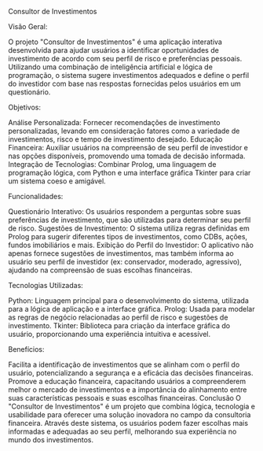 Consultor de Investimentos

Visão Geral:

O projeto "Consultor de Investimentos" é uma aplicação interativa desenvolvida para ajudar usuários a identificar oportunidades de investimento de acordo com seu perfil de risco e preferências pessoais. Utilizando uma combinação de inteligência artificial e lógica de programação, o sistema sugere investimentos adequados e define o perfil do investidor com base nas respostas fornecidas pelos usuários em um questionário.

Objetivos:

Análise Personalizada: Fornecer recomendações de investimento personalizadas, levando em consideração fatores como a variedade de investimentos, risco e tempo de investimento desejado.
Educação Financeira: Auxiliar usuários na compreensão de seu perfil de investidor e nas opções disponíveis, promovendo uma tomada de decisão informada.
Integração de Tecnologias: Combinar Prolog, uma linguagem de programação lógica, com Python e uma interface gráfica Tkinter para criar um sistema coeso e amigável.

Funcionalidades:

Questionário Interativo: Os usuários respondem a perguntas sobre suas preferências de investimento, que são utilizadas para determinar seu perfil de risco.
Sugestões de Investimento: O sistema utiliza regras definidas em Prolog para sugerir diferentes tipos de investimentos, como CDBs, ações, fundos imobiliários e mais.
Exibição do Perfil do Investidor: O aplicativo não apenas fornece sugestões de investimentos, mas também informa ao usuário seu perfil de investidor (ex: conservador, moderado, agressivo), ajudando na compreensão de suas escolhas financeiras.

Tecnologias Utilizadas:

Python: Linguagem principal para o desenvolvimento do sistema, utilizada para a lógica de aplicação e a interface gráfica.
Prolog: Usada para modelar as regras de negócio relacionadas ao perfil de risco e sugestões de investimento.
Tkinter: Biblioteca para criação da interface gráfica do usuário, proporcionando uma experiência intuitiva e acessível.

Benefícios:

Facilita a identificação de investimentos que se alinham com o perfil do usuário, potencializando a segurança e a eficácia das decisões financeiras.
Promove a educação financeira, capacitando usuários a compreenderem melhor o mercado de investimentos e a importância do alinhamento entre suas características pessoais e suas escolhas financeiras.
Conclusão
O "Consultor de Investimentos" é um projeto que combina lógica, tecnologia e usabilidade para oferecer uma solução inovadora no campo da consultoria financeira. Através deste sistema, os usuários podem fazer escolhas mais informadas e adequadas ao seu perfil, melhorando sua experiência no mundo dos investimentos.


